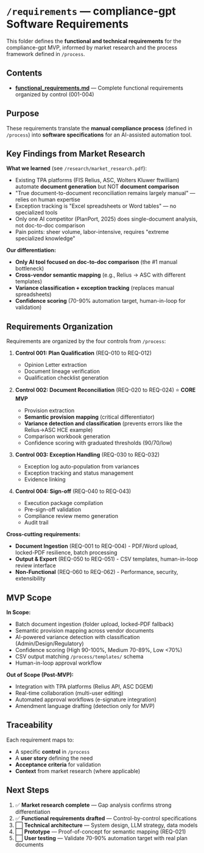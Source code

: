 # `/requirements` — compliance-gpt Software Requirements

This folder defines the **functional and technical requirements** for the compliance-gpt MVP, informed by market research and the process framework defined in `/process`.

## Contents

- **[functional_requirements.md](./functional_requirements.md)** — Complete functional requirements organized by control (001-004)

## Purpose

These requirements translate the **manual compliance process** (defined in `/process`) into **software specifications** for an AI-assisted automation tool.

## Key Findings from Market Research

**What we learned** (see `/research/market_research.pdf`):
- Existing TPA platforms (FIS Relius, ASC, Wolters Kluwer ftwilliam) automate **document generation** but NOT **document comparison**
- "True document-to-document reconciliation remains largely manual" — relies on human expertise
- Exception tracking is "Excel spreadsheets or Word tables" — no specialized tools
- Only one AI competitor (PlanPort, 2025) does single-document analysis, not doc-to-doc comparison
- Pain points: sheer volume, labor-intensive, requires "extreme specialized knowledge"

**Our differentiation:**
- **Only AI tool focused on doc-to-doc comparison** (the #1 manual bottleneck)
- **Cross-vendor semantic mapping** (e.g., Relius → ASC with different templates)
- **Variance classification + exception tracking** (replaces manual spreadsheets)
- **Confidence scoring** (70-90% automation target, human-in-loop for validation)

## Requirements Organization

Requirements are organized by the four controls from `/process`:

1. **Control 001: Plan Qualification** (REQ-010 to REQ-012)
   - Opinion Letter extraction
   - Document lineage verification
   - Qualification checklist generation

2. **Control 002: Document Reconciliation** (REQ-020 to REQ-024) ⭐ **CORE MVP**
   - Provision extraction
   - **Semantic provision mapping** (critical differentiator)
   - **Variance detection and classification** (prevents errors like the Relius→ASC HCE example)
   - Comparison workbook generation
   - Confidence scoring with graduated thresholds (90/70/low)

3. **Control 003: Exception Handling** (REQ-030 to REQ-032)
   - Exception log auto-population from variances
   - Exception tracking and status management
   - Evidence linking

4. **Control 004: Sign-off** (REQ-040 to REQ-043)
   - Execution package compilation
   - Pre-sign-off validation
   - Compliance review memo generation
   - Audit trail

**Cross-cutting requirements:**
- **Document Ingestion** (REQ-001 to REQ-004) - PDF/Word upload, locked-PDF resilience, batch processing
- **Output & Export** (REQ-050 to REQ-051) - CSV templates, human-in-loop review interface
- **Non-Functional** (REQ-060 to REQ-062) - Performance, security, extensibility

## MVP Scope

**In Scope:**
- Batch document ingestion (folder upload, locked-PDF fallback)
- Semantic provision mapping across vendor documents
- AI-powered variance detection with classification (Admin/Design/Regulatory)
- Confidence scoring (High 90-100%, Medium 70-89%, Low <70%)
- CSV output matching `/process/templates/` schema
- Human-in-loop approval workflow

**Out of Scope (Post-MVP):**
- Integration with TPA platforms (Relius API, ASC DGEM)
- Real-time collaboration (multi-user editing)
- Automated approval workflows (e-signature integration)
- Amendment language drafting (detection only for MVP)

## Traceability

Each requirement maps to:
- A specific **control** in `/process`
- A **user story** defining the need
- **Acceptance criteria** for validation
- **Context** from market research (where applicable)

## Next Steps

1. ✅ **Market research complete** — Gap analysis confirms strong differentiation
2. ✅ **Functional requirements drafted** — Control-by-control specifications
3. ⬜ **Technical architecture** — System design, LLM strategy, data models
4. ⬜ **Prototype** — Proof-of-concept for semantic mapping (REQ-021)
5. ⬜ **User testing** — Validate 70-90% automation target with real plan documents
